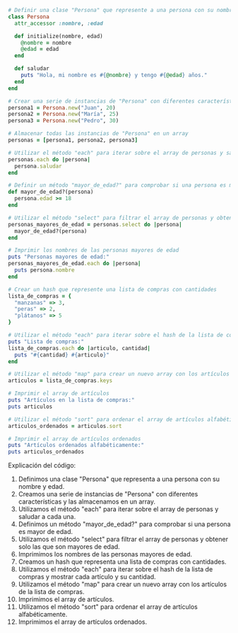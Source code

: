 ```ruby
# Definir una clase "Persona" que represente a una persona con su nombre y edad
class Persona
  attr_accessor :nombre, :edad

  def initialize(nombre, edad)
    @nombre = nombre
    @edad = edad
  end

  def saludar
    puts "Hola, mi nombre es #{@nombre} y tengo #{@edad} años."
  end
end

# Crear una serie de instancias de "Persona" con diferentes características
persona1 = Persona.new("Juan", 20)
persona2 = Persona.new("María", 25)
persona3 = Persona.new("Pedro", 30)

# Almacenar todas las instancias de "Persona" en un array
personas = [persona1, persona2, persona3]

# Utilizar el método "each" para iterar sobre el array de personas y saludar a cada una
personas.each do |persona|
  persona.saludar
end

# Definir un método "mayor_de_edad?" para comprobar si una persona es mayor de edad
def mayor_de_edad?(persona)
  persona.edad >= 18
end

# Utilizar el método "select" para filtrar el array de personas y obtener solo las que son mayores de edad
personas_mayores_de_edad = personas.select do |persona|
  mayor_de_edad?(persona)
end

# Imprimir los nombres de las personas mayores de edad
puts "Personas mayores de edad:"
personas_mayores_de_edad.each do |persona|
  puts persona.nombre
end

# Crear un hash que represente una lista de compras con cantidades
lista_de_compras = {
  "manzanas" => 3,
  "peras" => 2,
  "plátanos" => 5
}

# Utilizar el método "each" para iterar sobre el hash de la lista de compras y mostrar cada artículo y su cantidad
puts "Lista de compras:"
lista_de_compras.each do |articulo, cantidad|
  puts "#{cantidad} #{articulo}"
end

# Utilizar el método "map" para crear un nuevo array con los artículos de la lista de compras
articulos = lista_de_compras.keys

# Imprimir el array de artículos
puts "Artículos en la lista de compras:"
puts articulos

# Utilizar el método "sort" para ordenar el array de artículos alfabéticamente
articulos_ordenados = articulos.sort

# Imprimir el array de artículos ordenados
puts "Artículos ordenados alfabéticamente:"
puts articulos_ordenados
```

Explicación del código:

1. Definimos una clase "Persona" que representa a una persona con su nombre y edad.
2. Creamos una serie de instancias de "Persona" con diferentes características y las almacenamos en un array.
3. Utilizamos el método "each" para iterar sobre el array de personas y saludar a cada una.
4. Definimos un método "mayor_de_edad?" para comprobar si una persona es mayor de edad.
5. Utilizamos el método "select" para filtrar el array de personas y obtener solo las que son mayores de edad.
6. Imprimimos los nombres de las personas mayores de edad.
7. Creamos un hash que representa una lista de compras con cantidades.
8. Utilizamos el método "each" para iterar sobre el hash de la lista de compras y mostrar cada artículo y su cantidad.
9. Utilizamos el método "map" para crear un nuevo array con los artículos de la lista de compras.
10. Imprimimos el array de artículos.
11. Utilizamos el método "sort" para ordenar el array de artículos alfabéticamente.
12. Imprimimos el array de artículos ordenados.